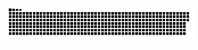 

<picture>
  <source media="(prefers-color-scheme: dark)" srcset="https://raw.githubusercontent.com/rashminiyashodha7/rashminiyashodha7/output/github-snake-dark.svg" />
  <source media="(prefers-color-scheme: light)" srcset="https://raw.githubusercontent.com/rashminiyashodha7/rashminiyashodha7/output/github-snake.svg" />
  <img alt="github-snake" src="https://raw.githubusercontent.com/rashminiyashodha7/rashminiyashodha7/output/github-snake.svg" />
</picture>
